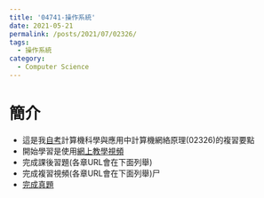 ```yaml
---
title: '04741-操作系統'
date: 2021-05-21
permalink: /posts/2021/07/02326/
tags:
  - 操作系統
category:
  - Computer Science
---
```



# 簡介
- 這是我[自考](http://eea.gd.gov.cn/zxks/index.html)計算機科學與應用中計算機網絡原理(02326)的複習要點
- 開始學習是使用[網上教學視頻](https://www.bilibili.com/video/BV12V41177ku?from=search&seid=2081664971775339533)
- 完成課後習題(各章URL會在下面列舉)
- 完成複習視頻(各章URL會在下面列舉)尸
- [完成真題](https://drive.google.com/drive/folders/11Q28HN94vHKmIWU3VQynMXRGqgtvuueW?usp=sharing)